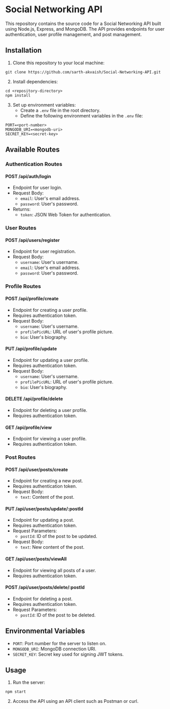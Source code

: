 # Social Networking API

This repository contains the source code for a Social Networking API built using Node.js, Express, and MongoDB. The API provides endpoints for user authentication, user profile management, and post management.

## Installation

1. Clone this repository to your local machine:

```
git clone https://github.com/sarth-akvaish/Social-Networking-API.git
```

2. Install dependencies:

```
cd <repository-directory>
npm install
```

3. Set up environment variables:
   - Create a `.env` file in the root directory.
   - Define the following environment variables in the `.env` file:

```
PORT=<port-number>
MONGODB_URI=<mongodb-uri>
SECRET_KEY=<secret-key>
```

## Available Routes

### Authentication Routes

#### POST /api/auth/login
- Endpoint for user login.
- Request Body:
  - `email`: User's email address.
  - `password`: User's password.
- Returns:
  - `token`: JSON Web Token for authentication.

### User Routes

#### POST /api/users/register
- Endpoint for user registration.
- Request Body:
  - `username`: User's username.
  - `email`: User's email address.
  - `password`: User's password.

### Profile Routes

#### POST /api/profile/create
- Endpoint for creating a user profile.
- Requires authentication token.
- Request Body:
  - `username`: User's username.
  - `profilePicURL`: URL of user's profile picture.
  - `bio`: User's biography.

#### PUT /api/profile/update
- Endpoint for updating a user profile.
- Requires authentication token.
- Request Body:
  - `username`: User's username.
  - `profilePicURL`: URL of user's profile picture.
  - `bio`: User's biography.

#### DELETE /api/profile/delete
- Endpoint for deleting a user profile.
- Requires authentication token.

#### GET /api/profile/view
- Endpoint for viewing a user profile.
- Requires authentication token.

### Post Routes

#### POST /api/user/posts/create
- Endpoint for creating a new post.
- Requires authentication token.
- Request Body:
  - `text`: Content of the post.

#### PUT /api/user/posts/update/:postId
- Endpoint for updating a post.
- Requires authentication token.
- Request Parameters:
  - `postId`: ID of the post to be updated.
- Request Body:
  - `text`: New content of the post.

#### GET /api/user/posts/viewAll
- Endpoint for viewing all posts of a user.
- Requires authentication token.

#### POST /api/user/posts/delete/:postId
- Endpoint for deleting a post.
- Requires authentication token.
- Request Parameters:
  - `postId`: ID of the post to be deleted.

## Environmental Variables

- `PORT`: Port number for the server to listen on.
- `MONGODB_URI`: MongoDB connection URI.
- `SECRET_KEY`: Secret key used for signing JWT tokens.

## Usage

1. Run the server:

```
npm start
```

2. Access the API using an API client such as Postman or curl.